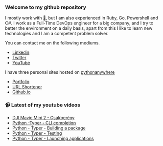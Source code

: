 ### Welcome to my github repository

I mostly work with [:snake:](https://www.python.org/), but I am also experienced in Ruby, Go, Powershell and C#. I work as a Full-Time DevOps engineer for a big company, and I try to better the environment on a daily basis, apart from this I like to learn new technologies and I am a competent problem solver.

You can contact me on the following mediums.
- [Linkedin](https://www.linkedin.com/in/r3ap3rpy)
- [Twitter](https://twitter.com/r3ap3rpy)
- [YouTube](https://www.youtube.com/channel/UC1qkMXH8d2I9DDAtBSeEHqg)

I have three personal sites hosted on [pythonanywhere](https://www.pythonanywhere.com/)
- [Portfolio](http://r3ap3rpy.pythonanywhere.com/)
- [URL Shortener](http://shortenpy.pythonanywhere.com/)
- [Github.io](https://r3ap3rpy.github.io/)

### :video_camera: Latest of my youtube videos
<!-- YOUTUBE:START -->
- [DJI Mavic Mini 2 - Csákberény](https://www.youtube.com/watch?v=p4tb-liPaIE)
- [Python -Typer - CLI completion](https://www.youtube.com/watch?v=RD4c_bfSqH8)
- [Python - Typer - Building a package](https://www.youtube.com/watch?v=HQcHUCux3_Y)
- [Python - Typer - Testing](https://www.youtube.com/watch?v=thqfLfmCjVI)
- [Python - Typer - Launching applications](https://www.youtube.com/watch?v=V5OKAFiAW0c)
<!-- YOUTUBE:END -->

